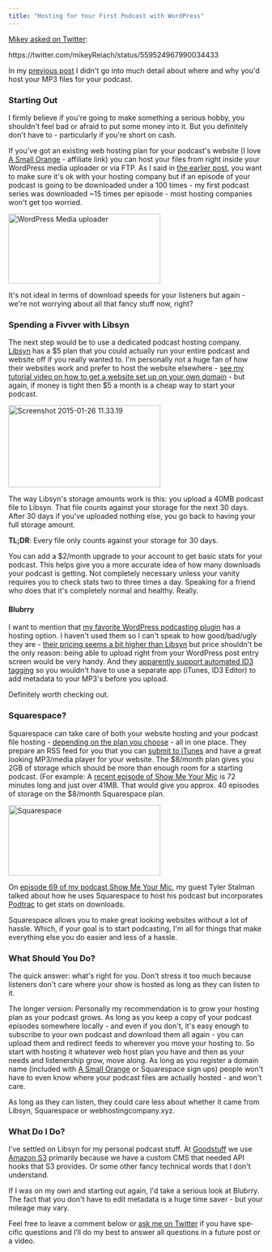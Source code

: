 ```yaml
---
title: "Hosting for Your First Podcast with WordPress"
---
```

<p><a href="https://twitter.com/mikeyReiach/status/559524967990034433">Mikey asked on Twitter</a>:</p>
<p>https://twitter.com/mikeyReiach/status/559524967990034433</p>
<p>In my <a href="https://chrisenns.com/2015/01/first-time-podcasting-with-wordpress/">previous post</a> I didn't go into much detail about where and why you'd host your MP3 files for your podcast.</p>
<h3>Starting Out</h3>
<p>I firmly believe if you're going to make something a serious hobby, you shouldn't feel bad or afraid to put some money into it. But you definitely don't have to - particularly if you're short on cash.</p>
<p>If you've got an existing web hosting plan for your podcast's website (I love <a href="http://www.asmallorange.com?a_aid=ichris">A Small Orange</a> - affiliate link) you can host your files from right inside your WordPress media uploader or via FTP. As I said in <a href="https://chrisenns.com/2015/01/first-time-podcasting-with-wordpress/">the earlier post</a>, you want to make sure it's ok with your hosting company but if an episode of your podcast is going to be downloaded under a 100 times - my first podcast series was downloaded ~15 times per episode - most hosting companies won't get too worried.</p>
<p><img src="https://chrisenns.com/wp-content/uploads/2015/01/Screenshot-2015-01-26-11.10.39-300x138.png" alt="WordPress Media uploader" width="300" height="138" class="aligncenter size-medium wp-image-22210" /></p>
<p>It's not ideal in terms of download speeds for your listeners but again - we're not worrying about all that fancy stuff now, right?</p>
<h3>Spending a Fivver with Libsyn</h3>
<p>The next step would be to use a dedicated podcast hosting company. <a href="http://www.libsyn.com/plans-pricing/">Libsyn</a> has a $5 plan that you could actually run your entire podcast and website off if you really wanted to. I'm personally not a huge fan of how their websites work and prefer to host the website elsewhere - <a href="https://www.youtube.com/watch?v=_dQr69-dkbU">see my tutorial video on how to get a website set up on your own domain</a> - but again, if money is tight then $5 a month is a cheap way to start your podcast.</p>
<p><img src="https://chrisenns.com/wp-content/uploads/2015/01/Screenshot-2015-01-26-11.33.19-300x162.png" alt="Screenshot 2015-01-26 11.33.19" width="300" height="162" class="aligncenter size-medium wp-image-22211" /></p>
<p>The way Libsyn's storage amounts work is this: you upload a 40MB podcast file to Libsyn. That file counts against your storage for the next 30 days. After 30 days if you've uploaded nothing else, you go back to having your full storage amount.</p>
<p><strong>TL;DR</strong>: Every file only counts against your storage for 30 days.</p>
<p>You can add a $2/month upgrade to your account to get basic stats for your podcast. This helps give you a more accurate idea of how many downloads your podcast is getting. Not completely necessary unless your vanity requires you to check stats two to three times a day. Speaking for a friend who does that it's completely normal and healthy. Really.</p>
<h4>Blubrry</h4>
<p>I want to mention that <a href="https://wordpress.org/extend/plugins/powerpress/">my favorite WordPress podcasting plugin</a> has a hosting option. I haven't used them so I can't speak to how good/bad/ugly they are - <a href="http://create.blubrry.com/store/">their pricing seems a bit higher than Libsyn</a>  but price shouldn't be the only reason: being able to upload right from your WordPress post entry screen would be very handy. And they <a href="http://create.blubrry.com/resources/podcast-media-hosting/">apparently support automated ID3 tagging</a> so you wouldn't have to use a separate app (iTunes, ID3 Editor) to add metadata to your MP3's before you upload.</p>
<p>Definitely worth checking out.</p>
<h3>Squarespace?</h3>
<p>Squarespace can take care of both your website hosting and your podcast file hosting - <a href="http://www.squarespace.com/pricing/">depending on the plan you choose</a> - all in one place. They prepare an RSS feed for you that you can <a href="https://phobos.apple.com/WebObjects/MZFinance.woa/wa/publishPodcast">submit to iTunes</a> and have a great looking MP3/media player for your website. The $8/month plan gives you 2GB of storage which should be more than enough room for a starting podcast. (For example: A <a href="http://goodstuff.fm/smym/68">recent episode of Show Me Your Mic</a> is 72 minutes long and just over 41MB. That would give you approx. 40 episodes of storage on the $8/month Squarespace plan.</p>
<p><img src="https://chrisenns.com/wp-content/uploads/2015/01/Screenshot-2015-01-26-11.37.44-300x139.png" alt="Squarespace" width="300" height="139" class="aligncenter size-medium wp-image-22212" /></p>
<p>On <a href="http://goodstuff.fm/smym/69">episode 69 of my podcast Show Me Your Mic</a>, my guest Tyler Stalman talked about how he uses Squarespace to host his podcast but incorporates <a href="http://podtrac.com">Podtrac</a> to get stats on downloads.</p>
<p>Squarespace allows you to make great looking websites without a lot of hassle. Which, if your goal is to start podcasting, I'm all for things that make everything else you do easier and less of a hassle.</p>
<h3>What Should You Do?</h3>
<p>The quick answer: what's right for you. Don't stress it too much because listeners don't care where your show is hosted as long as they can listen to it.</p>
<p>The longer version: Personally my recommendation is to grow your hosting plan as your podcast grows. As long as you keep a copy of your podcast episodes somewhere locally - and even if you don't, it's easy enough to subscribe to your own podcast and download them all again - you can upload them and redirect feeds to wherever you move your hosting to. So start with hosting it whatever web host plan you have and then as your needs and listenership grow, move along. As long as you register a domain name (included with <a href="http://www.asmallorange.com?a_aid=ichris">A Small Orange</a> or Squarespace sign ups) people won't have to even know where your podcast files are actually hosted - and won't care.</p>
<p>As long as they can listen, they could care less about whether it came from Libsyn, Squarespace or webhostingcompany.xyz.</p>
<h3>What Do I Do?</h3>
<p>I've settled on Libsyn for my personal podcast stuff. At <a href="http://goodstuff.fm">Goodstuff</a> we use <a href="http://aws.amazon.com/s3/">Amazon S3</a> primarily because we have a custom CMS that needed API hooks that S3 provides. Or some other fancy technical words that I don't understand.</p>
<p>If I was on my own and starting out again, I'd take a serious look at Blubrry. The fact that you don't have to edit metadata is a huge time saver - but your mileage may vary.</p>
<p>Feel free to leave a com­ment below or <a href="http://www.twitter.com/ichris">ask me on Twit­ter</a> if you have spe­cific ques­tions and I’ll do my best to answer all ques­tions in a future post or a video.</p>
